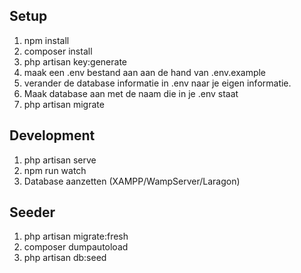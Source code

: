 ## Setup
1. npm install
2. composer install
3. php artisan key:generate
4. maak een .env bestand aan aan de hand van .env.example
5. verander de database informatie in .env naar je eigen informatie.
6. Maak database aan met de naam die in je .env staat
7. php artisan migrate

## Development
1. php artisan serve
2. npm run watch
3. Database aanzetten (XAMPP/WampServer/Laragon)

## Seeder
1. php artisan migrate:fresh
2. composer dumpautoload
3. php artisan db:seed
